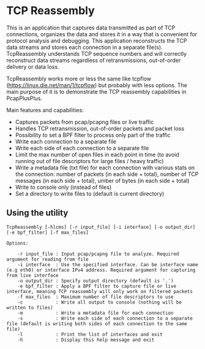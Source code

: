 TCP Reassembly
==============

This is an application that captures data transmitted as part of TCP connections, organizes the data and stores it in a way that is convenient for protocol analysis and debugging.
This application reconstructs the TCP data streams and stores each connection in a separate file(s). TcpReassembly understands TCP sequence numbers and will correctly reconstruct
data streams regardless of retransmissions, out-of-order delivery or data loss.

TcpReassembly works more or less the same like tcpflow (https://linux.die.net/man/1/tcpflow) but probably with less options.
The main purpose of it is to demonstrate the TCP reassembly capabilities in PcapPlusPlus.

Main features and capabilities:
- Captures packets from pcap/pcapng files or live traffic
- Handles TCP retransmission, out-of-order packets and packet loss
- Possibility to set a BPF filter to process only part of the traffic
- Write each connection to a separate file
- Write each side of each connection to a separate file
- Limit the max number of open files in each point in time (to avoid running out of file descriptors for large files / heavy traffic)
- Write a metadata file (txt file) for each connection with various stats on the connection: number of packets (in each side + total), number of TCP messages (in each side + total), umber of bytes (in each side + total)
- Write to console only (instead of files)
- Set a directory to write files to (default is current directory)

Using the utility
-----------------
	TcpReassembly [-hlcms] [-r input_file] [-i interface] [-o output_dir] [-e bpf_filter] [-f max_files]

	Options:

		-r input_file : Input pcap/pcapng file to analyze. Required argument for reading from file
		-i interface  : Use the specified interface. Can be interface name (e.g eth0) or interface IPv4 address. Required argument for capturing from live interface
		-o output_dir : Specify output directory (default is '.')
		-e bpf_filter : Apply a BPF filter to capture file or live interface, meaning TCP reassembly will only work on filtered packets
		-f max_files  : Maximum number of file descriptors to use
		-c            : Write all output to console (nothing will be written to files)
		-m            : Write a metadata file for each connection
		-s            : Write each side of each connection to a separate file (default is writing both sides of each connection to the same file)
		-l            : Print the list of interfaces and exit
		-h            : Display this help message and exit
